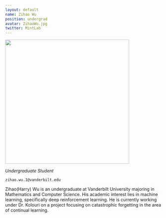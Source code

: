 ```yaml
---
layout: default
name: Zihao Wu
position: undergrad
avatar: ZihaoWu.jpg
twitter: MintLab
---
```


<img width="400" src="{{site.baseurl}}/assets/images/people/{{page.avatar}}" data-action="zoom">

_Undergraduate Student_<br>

<i class="far fa-envelope"></i> `zihao.wu.1@vanderbilt.edu`

Zihao(Harry) Wu is an undergraduate at Vanderbilt University majoring in Mathematics and Computer Science. His academic interest lies in machine learning, specifically deep reinforcement learning. He is currently working under Dr. Kolouri on a project focusing on catastrophic forgetting in the area of continual learning.
